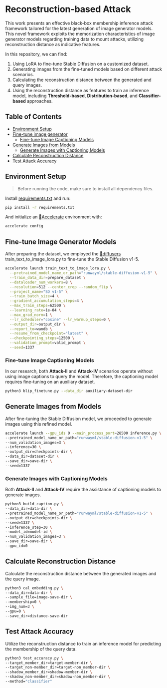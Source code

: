 # Reconstruction-based Attack

This work presents an effective black-box membership inference attack framework tailored for the latest generation of image generator models. This novel framework exploits the memorization characteristics of image generator models regarding training data to mount attacks, utilizing reconstruction distance as indicative features.

In this repository, we can find:

1. Using LoRA to fine-tune Stable Diffusion on a customized dataset.
2. Generating images from the fine-tuned models based on different attack scenarios.
3. Calculating the reconstruction distance between the generated and query images.
4. Using the reconstruction distance as features to train an inference model, including **Threshold-based**, **Distribution-based**, and **Classifier-based** approaches.

## Table of Contents

- [Environment Setup](#environment-setup)
- [Fine-tune image generator](#fine-tune-image-generator-models)
    - [Fine-tune Image Captioning Models](#fine-tune-image-captioning-models)
- [Generate Images from Models](#generate-images-from-models)
    - [Generate Images with Captioning Models](#generate-images-with-captioning-models)
- [Calculate Reconstruction Distance](#calculate-reconstruction-distance)
- [Test Attack Accuracy](#test-attack-accuracy)

## Environment Setup

> Before running the code, make sure to install all dependency files.

Install [requirements.txt](./requirements.txt) and run:

```bash
pip install -r requirements.txt
```
And initialize an [🤗Accelerate](https://github.com/huggingface/accelerate/) environment with:

```bash
accelerate config
```

## Fine-tune Image Generator Models

After preparing the dataset, we employed the [🤗diffusers](https://github.com/huggingface/diffusers/) train_text_to_image_lora.py to fine-tune the Stable Diffusion v1-5.

```bash
accelerate launch train_text_to_image_lora.py \
  --pretrained_model_name_or_path="runwayml/stable-diffusion-v1-5" \
  --train_data_dir=prepare_dataset \
  --dataloader_num_workers=8 \
  --resolution=512 --center_crop --random_flip \
  --project_name="SD v1-5" \
  --train_batch_size=4 \
  --gradient_accumulation_steps=4 \
  --max_train_steps=62500 \
  --learning_rate=1e-04 \
  --max_grad_norm=1 \
  --lr_scheduler="cosine" --lr_warmup_steps=0 \
  --output_dir=output_dir \
  --report_to=wandb \
  --resume_from_checkpoint="latest" \
  --checkpointing_steps=12500 \
  --validation_prompt=valid_prompt \
  --seed=1337
```

### Fine-tune Image Captioning Models

In our research, both **Attack-II** and **Attack-IV** scenarios operate without using image captions to query the model. Therefore, the captioning model requires fine-tuning on an auxiliary dataset.

```bash
python3 blip_finetune.py --data_dir auxiliary-dataset-dir
```

## Generate Images from Models

After fine-tuning the Stable Diffusion model, we proceeded to generate images using this refined model.

```bash
accelerate launch --gpu_ids 0 --main_process_port=28500 inference.py \
--pretrained_model_name_or_path="runwayml/stable-diffusion-v1-5" \
--num_validation_images=3 \
--inference=30 \
--output_dir=checkpoints-dir \
--data_dir=dataset-dir \
--save_dir=save-dir \
--seed=1337
```

### Generate Images with Captioning Models

Both **Attack-II** and **Attack-IV** require the assistance of captioning models to generate images.

```bash
python3 build_caption.py \
--data_dir=data-dir \
--pretrained_model_name_or_path="runwayml/stable-diffusion-v1-5" \
--output_dir=checkpoints-dir \
--seed=1337 \
--inference_step=30 \
--model_id=model-id \
--num_validation_images=3 \
--save_dir=save-dir \
--gpu_id=0
```

## Calculate Reconstruction Distance

Calculate the reconstruction distance between the generated images and the query image.

```bash
python3 cal_embedding.py \
--data_dir=data-dir \
--sample_file=image-save-dir \
--membership=0 \
--img_num=3 \
--gpu=0 \
--save_dir=distance-save-dir
```

## Test Attack Accuracy

Utilize the reconstruction distance to train an inference model for predicting the membership of the query data.

```bash
python3 test_accuracy.py \
--target_member_dir=target-member-dir \
--target_non-member_dir=target-non_member-dir \
--shadow_member_dir=shadow-member-dir \
--shadow_non-member_dir=shadow-non_member-dir \
--method="classifier"
```
